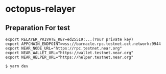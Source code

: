 # octopus-relayer

## Preparation For test

```
export RELAYER_PRIVATE_KEY=ed25519:...(Your private key)
export APPCHAIN_ENDPOINT=wss://barnacle.rpc.testnet.oct.network:9944
export NEAR_NODE_URL="https://rpc.testnet.near.org"
export NEAR_WALLET_URL="https://wallet.testnet.near.org"
export NEAR_HELPER_URL="https://helper.testnet.near.org"
```

```
$ yarn dev
```
